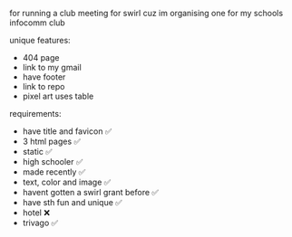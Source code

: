 for running a club meeting for swirl cuz im organising one for my schools infocomm club

unique features:
- 404 page
- link to my gmail
- have footer
- link to repo
- pixel art uses table 

requirements:
- have title and favicon ✅
- 3 html pages ✅
- static ✅
- high schooler ✅
- made recently ✅
- text, color and image ✅
- havent gotten a swirl grant before ✅
- have sth fun and unique ✅
- hotel ❌
- trivago ✅
